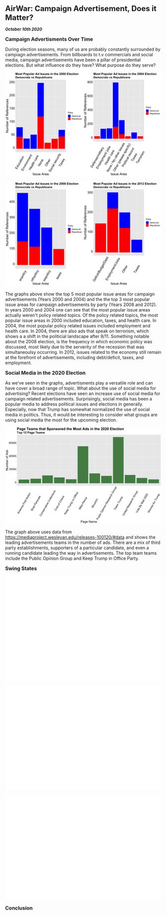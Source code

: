 
**<font size="5"> AirWar: Campaign Advertisement, Does it Matter? </font>**

_**<font size="2"> October 10th 2020 </font>**_



**<font size="3"> Campaign Advertisments Over Time  </font>**

During election seasons, many of us are probably constantly surrounded by campiagn advertisements. From billboards to t.v commercials and social media, campaign advertisements have been a pillar of presidential elections. But what influence do they have? What purpose do they serve?



![2000 and 2004](ad_issues_00_04.png)



![2008 and 2012](ad_issues_08.png)


The graphs above show the top 5 most popular issue areas for campaign advertisements (Years 2000 and 2004) and the the top 3 most popular issue areas for campaign advertisements by party (Years 2008 and 2012). In years 2000 and 2004 one can see that the most popular issue areas actually weren't policy related topics. Of the policy related topics, the most popular issue areas in 2000 included education, taxes, and health care. In 2004, the most popular 
policy related issues included employment and health care. In 2004, there are also ads that speak on terrorism, which shows a a shift in the politicial landscape after 9/11. Something notable about the 2008 election, is the frequency in which economic policy was discussed, most likely due to the serverity of the recession that was simultaneoulsy occurring. In 2012, issues related to the economy still remain at the forefront of advertisements, including debt/deficit, taxes, and employment.



**<font size="3"> Social Media in the 2020 Election  </font>**

As we've seen in the graphs, advertisments play a versatile role and can have cover a broad range of topic. What about the use of social media for advertising? Recent elections have seen an increase use of social media for campaign related advertisements. Surprisingly, social media has been a popular media to address political issues and elections in generally. Especially, now that Trump has somewhat normalized the use of social media in politics. Thus, it would be interesting to consider what groups are using social media the most for the upcoming election. 



![Advertisements 2020 Election](social_media.png)

The graph above uses data from https://mediaproject.wesleyan.edu/releases-100120/#data and shows the leading advertisements teams in the number of ads. There are a mix of third party establishments, supporters of a particular candidate, and even a running candidate leading the way in advertisements. The top team teams include the Public Opinion Group and Keep Trump in Office Party. 





**<font size="3"> Swing States  </font>**



![Southern Swing](air_war_states1.png)

![Midwest Swing](air_war_states2.png)

![Eastern Swing](air_war_states3.png)




**<font size="3"> Conclusion </font>**








